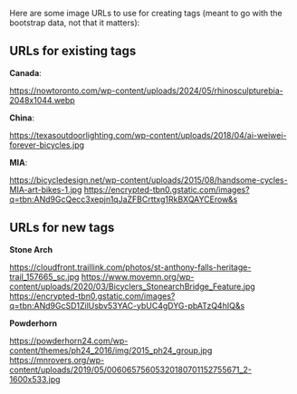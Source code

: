 Here are some image URLs to use for creating tags (meant to go with the bootstrap data, not that it matters):

## URLs for existing tags

**Canada**:

https://nowtoronto.com/wp-content/uploads/2024/05/rhinosculpturebia-2048x1044.webp

**China**:

https://texasoutdoorlighting.com/wp-content/uploads/2018/04/ai-weiwei-forever-bicycles.jpg

**MIA**:

https://bicycledesign.net/wp-content/uploads/2015/08/handsome-cycles-MIA-art-bikes-1.jpg
https://encrypted-tbn0.gstatic.com/images?q=tbn:ANd9GcQecc3xepjn1qJaZFBCrttxg1RkBXQAYCErow&s

## URLs for new tags

**Stone Arch**

https://cloudfront.traillink.com/photos/st-anthony-falls-heritage-trail_157665_sc.jpg
https://www.movemn.org/wp-content/uploads/2020/03/Bicyclers_StonearchBridge_Feature.jpg
https://encrypted-tbn0.gstatic.com/images?q=tbn:ANd9GcSD1ZilUsbv53YAC-ybUC4gDYG-pbATzQ4hIQ&s

**Powderhorn**

https://powderhorn24.com/wp-content/themes/ph24_2016/img/2015_ph24_group.jpg
https://mnrovers.org/wp-content/uploads/2019/05/00606575605320180701152755671_2-1600x533.jpg

